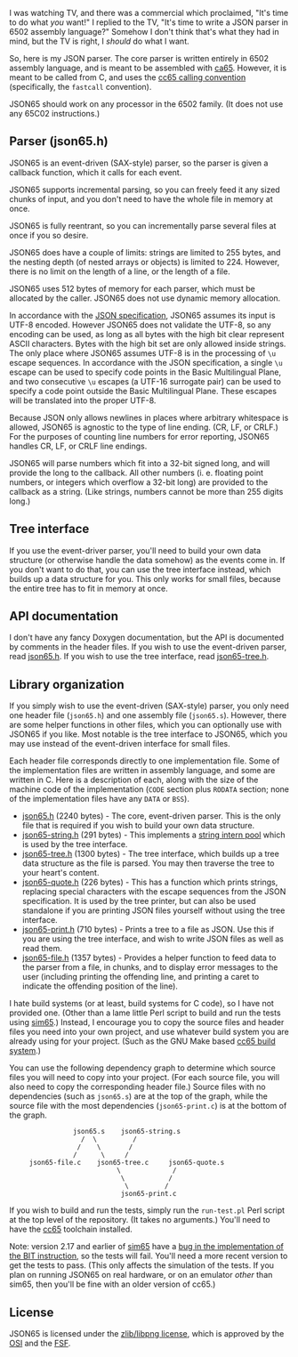 I was watching TV, and there was a commercial which proclaimed, "It's
time to do what *you* want!"  I replied to the TV, "It's time to write
a JSON parser in 6502 assembly language?"  Somehow I don't think
that's what they had in mind, but the TV is right, I *should* do what
I want.

So, here is my JSON parser.  The core parser is written entirely in
6502 assembly language, and is meant to be assembled with [ca65][1].
However, it is meant to be called from C, and uses the
[cc65 calling convention][2] (specifically, the `fastcall` convention).

JSON65 should work on any processor in the 6502 family.  (It does not
use any 65C02 instructions.)

## Parser (json65.h)

JSON65 is an event-driven (SAX-style) parser, so the parser is given a
callback function, which it calls for each event.

JSON65 supports incremental parsing, so you can freely feed it any
sized chunks of input, and you don't need to have the whole file in
memory at once.

JSON65 is fully reentrant, so you can incrementally parse several
files at once if you so desire.

JSON65 does have a couple of limits: strings are limited to 255 bytes,
and the nesting depth (of nested arrays or objects) is limited to 224.
However, there is no limit on the length of a line, or the length of a
file.

JSON65 uses 512 bytes of memory for each parser, which must be
allocated by the caller.  JSON65 does not use dynamic memory
allocation.

In accordance with the [JSON specification][3], JSON65 assumes its
input is UTF-8 encoded.  However JSON65 does not validate the UTF-8,
so any encoding can be used, as long as all bytes with the high bit
clear represent ASCII characters.  Bytes with the high bit set are
only allowed inside strings.  The only place where JSON65 assumes
UTF-8 is in the processing of `\u` escape sequences.  In accordance
with the JSON specification, a single `\u` escape can be used to
specify code points in the Basic Multilingual Plane, and two
consecutive `\u` escapes (a UTF-16 surrogate pair) can be used to
specify a code point outside the Basic Multilingual Plane.  These
escapes will be translated into the proper UTF-8.

Because JSON only allows newlines in places where arbitrary whitespace
is allowed, JSON65 is agnostic to the type of line ending.  (CR, LF,
or CRLF.)  For the purposes of counting line numbers for error
reporting, JSON65 handles CR, LF, or CRLF line endings.

JSON65 will parse numbers which fit into a 32-bit signed long, and
will provide the long to the callback.  All other numbers
(i. e. floating point numbers, or integers which overflow a 32-bit
long) are provided to the callback as a string.  (Like strings,
numbers cannot be more than 255 digits long.)

## Tree interface

If you use the event-driver parser, you'll need to build your own data
structure (or otherwise handle the data somehow) as the events come
in.  If you don't want to do that, you can use the tree interface
instead, which builds up a data structure for you.  This only works
for small files, because the entire tree has to fit in memory at once.

## API documentation

I don't have any fancy Doxygen documentation, but the API is
documented by comments in the header files.  If you wish to use the
event-driven parser, read [json65.h](src/json65.h).  If you wish to
use the tree interface, read [json65-tree.h](src/json65-tree.h).

## Library organization

If you simply wish to use the event-driven (SAX-style) parser, you
only need one header file (`json65.h`) and one assembly file
(`json65.s`).  However, there are some helper functions in other
files, which you can optionally use with JSON65 if you like.  Most
notable is the tree interface to JSON65, which you may use instead of
the event-driven interface for small files.

Each header file corresponds directly to one implementation file.
Some of the implementation files are written in assembly language, and
some are written in C.  Here is a description of each, along with the
size of the machine code of the implementation (`CODE` section plus
`RODATA` section; none of the implementation files have any `DATA` or
`BSS`).

* [json65.h](src/json65.h) (2240 bytes) - The core, event-driven
  parser.  This is the only file that is required if you wish to build
  your own data structure.
* [json65-string.h](src/json65-string.h) (291 bytes) - This implements
  a [string intern pool][4] which is used by the tree interface.
* [json65-tree.h](src/json65-tree.h) (1300 bytes) - The tree
  interface, which builds up a tree data structure as the file is
  parsed.  You may then traverse the tree to your heart's content.
* [json65-quote.h](src/json65-quote.h) (226 bytes) - This has a
  function which prints strings, replacing special characters with the
  escape sequences from the JSON specification.  It is used by the
  tree printer, but can also be used standalone if you are printing
  JSON files yourself without using the tree interface.
* [json65-print.h](src/json65-print.h) (710 bytes) - Prints a tree to
  a file as JSON.  Use this if you are using the tree interface, and
  wish to write JSON files as well as read them.
* [json65-file.h](src/json65-file.h) (1357 bytes) - Provides a helper
  function to feed data to the parser from a file, in chunks, and to
  display error messages to the user (including printing the offending
  line, and printing a caret to indicate the offending position of the
  line).

I hate build systems (or at least, build systems for C code), so I
have not provided one.  (Other than a lame little Perl script to build
and run the tests using [sim65][5].)  Instead, I encourage you to copy
the source files and header files you need into your own project, and
use whatever build system you are already using for your project.
(Such as the GNU Make based [cc65 build system][6].)

You can use the following dependency graph to determine which source
files you will need to copy into your project.  (For each source file,
you will also need to copy the corresponding header file.)  Source
files with no dependencies (such as `json65.s`) are at the top of the
graph, while the source file with the most dependencies
(`json65-print.c`) is at the bottom of the graph.

```
                json65.s    json65-string.s
                  /  \         /
                 /    \       /
                /      \     /
     json65-file.c    json65-tree.c     json65-quote.s
                           \             /
                            \           /
                             \         /
                            json65-print.c
```

If you wish to build and run the tests, simply run the `run-test.pl`
Perl script at the top level of the repository.  (It takes no
arguments.)  You'll need to have the [cc65][7] toolchain installed.

Note: version 2.17 and earlier of [sim65][5] have a
[bug in the implementation of the BIT instruction][8], so the tests
will fail.  You'll need a more recent version to get the tests to
pass.  (This only affects the simulation of the tests.  If you plan on
running JSON65 on real hardware, or on an emulator *other* than sim65,
then you'll be fine with an older version of cc65.)

## License

JSON65 is licensed under the [zlib/libpng license](LICENSE.txt), which
is approved by the [OSI][9] and the [FSF][10].

[1]: https://cc65.github.io/doc/ca65.html
[2]: https://cc65.github.io/doc/cc65-intern.html
[3]: https://tools.ietf.org/html/rfc8259#section-8.1
[4]: https://en.wikipedia.org/wiki/String_interning
[5]: https://cc65.github.io/doc/sim65.html
[6]: https://github.com/cc65/wiki/wiki/Bigger-Projects
[7]: https://cc65.github.io/cc65/
[8]: https://github.com/cc65/cc65/pull/712
[9]: https://opensource.org/licenses/Zlib
[10]: https://www.gnu.org/licenses/license-list.en.html#ZLib
